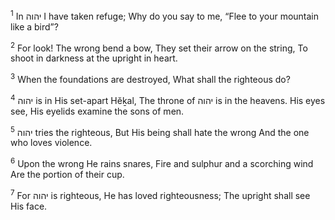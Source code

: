 <sup>1</sup> In יהוה I have taken refuge; Why do you say to me, “Flee to your mountain like a bird”?

<sup>2</sup> For look! The wrong bend a bow, They set their arrow on the string, To shoot in darkness at the upright in heart.

<sup>3</sup> When the foundations are destroyed, What shall the righteous do?

<sup>4</sup> יהוה is in His set-apart Hĕḵal, The throne of יהוה is in the heavens. His eyes see, His eyelids examine the sons of men.

<sup>5</sup> יהוה tries the righteous, But His being shall hate the wrong And the one who loves violence.

<sup>6</sup> Upon the wrong He rains snares, Fire and sulphur and a scorching wind Are the portion of their cup.

<sup>7</sup> For יהוה is righteous, He has loved righteousness; The upright shall see His face.

